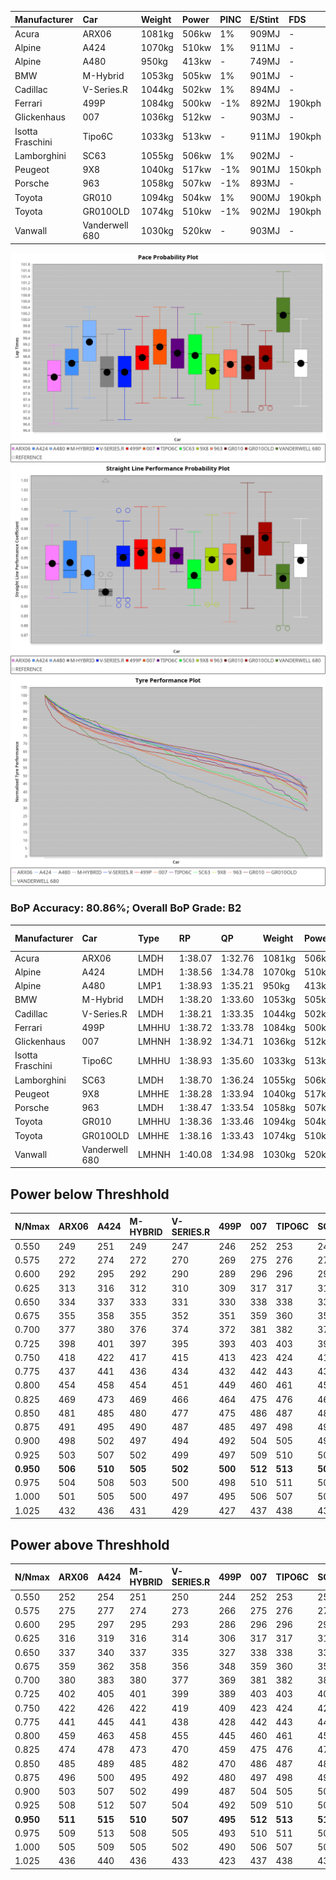 | Manufacturer     | Car            | Weight | Power | PINC    | E/Stint | FDS     |
|:-|:-|:-|:-|:-|:-|:-|
| Acura            | ARX06          | 1081kg | 506kw | 1%      | 909MJ   |    -    |
| Alpine           | A424           | 1070kg | 510kw | 1%      | 911MJ   |    -    |
| Alpine           | A480           | 950kg  | 413kw |    -    | 749MJ   |    -    |
| BMW              | M-Hybrid       | 1053kg | 505kw | 1%      | 901MJ   |    -    |
| Cadillac         | V-Series.R     | 1044kg | 502kw | 1%      | 894MJ   |    -    |
| Ferrari          | 499P           | 1084kg | 500kw | -1%     | 892MJ   | 190kph  |
| Glickenhaus      | 007            | 1036kg | 512kw |    -    | 903MJ   |    -    |
| Isotta Fraschini | Tipo6C         | 1033kg | 513kw |    -    | 911MJ   | 190kph  |
| Lamborghini      | SC63           | 1055kg | 506kw | 1%      | 902MJ   |    -    |
| Peugeot          | 9X8            | 1040kg | 517kw | -1%     | 901MJ   | 150kph  |
| Porsche          | 963            | 1058kg | 507kw | -1%     | 893MJ   |    -    |
| Toyota           | GR010          | 1094kg | 504kw | 1%      | 900MJ   | 190kph  |
| Toyota           | GR010OLD       | 1074kg | 510kw | -1%     | 902MJ   | 190kph  |
| Vanwall          | Vanderwell 680 | 1030kg | 520kw |    -    | 903MJ   |    -    |

![PACECHART](./IMG/ACOMETHOD.png)
![STRAIGHTLINEPERFORMANCECHART](./IMG/ACOMETHOD_sp.png)
![TYREPERFORMANCECHART](./IMG/ACOMETHOD_tw.png)

### BoP Accuracy: 80.86%; Overall BoP Grade: B2
| Manufacturer     | Car            | Type  | RP      | QP      | Weight | Power¹ | Threshhold | PINC    | Power² | E/Stint | AVG Vmax  | FDS     | RDLC | L/Stint | BOP-Grade | Model Accuracy | Model Points | Match%  |
|:-|:-|:-|:-|:-|:-|:-|:-|:-|:-|:-|:-|:-|:-|:-|:-|:-|:-|:-|
| Acura            | ARX06          | LMDH  | 1:38.07 | 1:32.76 | 1081kg | 506kw  | 210.0kph   | 1%      | 511kw  |  909MJ  | 312.10kph |    -    | 0.99 | 30      | -D2       | 100.00%        | 995          | 64.67%  |
| Alpine           | A424           | LMDH  | 1:38.56 | 1:34.78 | 1070kg | 510kw  | 210.0kph   | 1%      | 515kw  |  911MJ  | 312.96kph |    -    | 1.00 | 30      | +C2       | 100.00%        | 642          | 72.87%  |
| Alpine           | A480           | LMP1  | 1:38.93 | 1:35.21 |  950kg | 413kw  | 210.0kph   |    -    | 413kw  |  749MJ  | 308.56kph |    -    | 0.97 | 28      | ~A1       | 60.26%         | 849          | 100.00% |
| BMW              | M-Hybrid       | LMDH  | 1:38.20 | 1:33.60 | 1053kg | 505kw  | 210.0kph   | 1%      | 510kw  |  901MJ  | 309.29kph |    -    | 1.02 | 30      | -C1       | 100.00%        | 1714         | 77.03%  |
| Cadillac         | V-Series.R     | LMDH  | 1:38.21 | 1:33.35 | 1044kg | 502kw  | 210.0kph   | 1%      | 507kw  |  894MJ  | 313.68kph |    -    | 1.02 | 30      | -B2       | 98.95%         | 2271         | 81.55%  |
| Ferrari          | 499P           | LMHHU | 1:38.72 | 1:33.78 | 1084kg | 500kw  | 210.0kph   | -1%     | 495kw  |  892MJ  | 312.81kph | 190kph  | 1.01 | 30      | ~A1       | 99.93%         | 2718         | 100.00% |
| Glickenhaus      | 007            | LMHNH | 1:38.92 | 1:34.71 | 1036kg | 512kw  | 210.0kph   |    -    | 512kw  |  903MJ  | 316.22kph |    -    | 0.95 | 30      | ~A1       | 96.34%         | 1634         | 95.69%  |
| Isotta Fraschini | Tipo6C         | LMHHU | 1:38.93 | 1:35.60 | 1033kg | 513kw  | 210.0kph   |    -    | 513kw  |  911MJ  | 315.47kph | 190kph  | 1.07 | 30      | +E1       | 92.36%         | 133          | 59.14%  |
| Lamborghini      | SC63           | LMDH  | 1:38.70 | 1:36.24 | 1055kg | 506kw  | 210.0kph   | 1%      | 511kw  |  902MJ  | 311.00kph |    -    | 1.04 | 30      | ~A1       | 96.54%         | 418          | 100.00% |
| Peugeot          | 9X8            | LMHHE | 1:38.28 | 1:33.94 | 1040kg | 517kw  | 210.0kph   | -1%     | 512kw  |  901MJ  | 313.75kph | 150kph  | 1.02 | 30      | -B1       | 88.68%         | 2617         | 89.99%  |
| Porsche          | 963            | LMDH  | 1:38.47 | 1:33.54 | 1058kg | 507kw  | 210.0kph   | -1%     | 502kw  |  893MJ  | 312.82kph |    -    | 1.01 | 30      | -A2       | 99.98%         | 6168         | 93.60%  |
| Toyota           | GR010          | LMHHU | 1:38.36 | 1:33.46 | 1094kg | 504kw  | 210.0kph   | 1%      | 509kw  |  900MJ  | 313.65kph | 190kph  | 1.00 | 30      | -B1       | 98.53%         | 3557         | 89.46%  |
| Toyota           | GR010OLD       | LMHHE | 1:38.16 | 1:33.43 | 1074kg | 510kw  | 210.0kph   | -1%     | 505kw  |  902MJ  | 316.46kph | 190kph  | 1.02 | 30      | -B2       | 92.01%         | 1427         | 82.20%  |
| Vanwall          | Vanderwell 680 | LMHNH | 1:40.08 | 1:34.98 | 1030kg | 520kw  | 210.0kph   |    -    | 520kw  |  903MJ  | 311.39kph |    -    | 1.01 | 30      | +Ω1       | 94.62%         | 633          | 25.78%  |

## Power below Threshhold
| N/Nmax    | ARX06   | A424    | M-HYBRID | V-SERIES.R | 499P    | 007     | TIPO6C  | SC63    | 9X8     | 963     | GR010   | GR010OLD | VANDERWELL 680 | ​     | RPM      | A480    |
|:-|:-|:-|:-|:-|:-|:-|:-|:-|:-|:-|:-|:-|:-|:-|:-|:-|
|  0.550    |  249    |  251    |  249     |  247       |  246    |  252    |  253    |  249    |  255    |  250    |  248    |  251     |  256           |  ​    |   --     |   -     |
|  0.575    |  272    |  274    |  272     |  270       |  269    |  275    |  276    |  272    |  278    |  273    |  271    |  274     |  279           |  ​    |   --     |   -     |
|  0.600    |  292    |  295    |  292     |  290       |  289    |  296    |  296    |  292    |  298    |  293    |  291    |  295     |  300           |  ​    |   --     |   -     |
|  0.625    |  313    |  316    |  312     |  310       |  309    |  317    |  317    |  313    |  320    |  314    |  312    |  316     |  322           |  ​    |   --     |   -     |
|  0.650    |  334    |  337    |  333     |  331       |  330    |  338    |  338    |  334    |  341    |  335    |  333    |  337     |  343           |  ​    |   --     |   -     |
|  0.675    |  355    |  358    |  355     |  352       |  351    |  359    |  360    |  355    |  363    |  356    |  354    |  358     |  365           |  ​    |   --     |   -     |
|  0.700    |  377    |  380    |  376     |  374       |  372    |  381    |  382    |  377    |  385    |  377    |  375    |  380     |  387           |  ​    |   --     |   -     |
|  0.725    |  398    |  401    |  397     |  395       |  393    |  403    |  403    |  398    |  407    |  399    |  396    |  401     |  409           |  ​    |   --     |   -     |
|  0.750    |  418    |  422    |  417     |  415       |  413    |  423    |  424    |  418    |  427    |  419    |  416    |  422     |  430           |  ​    |   --     |   -     |
|  0.775    |  437    |  441    |  436     |  434       |  432    |  442    |  443    |  437    |  446    |  438    |  435    |  441     |  449           |  ​    |  5000    |  242    |
|  0.800    |  454    |  458    |  454     |  451       |  449    |  460    |  461    |  454    |  464    |  455    |  453    |  458     |  467           |  ​    |  5500    |  286    |
|  0.825    |  469    |  473    |  469     |  466       |  464    |  475    |  476    |  469    |  479    |  470    |  468    |  473     |  482           |  ​    |  6000    |  320    |
|  0.850    |  481    |  485    |  480     |  477       |  475    |  486    |  487    |  481    |  491    |  482    |  479    |  485     |  494           |  ​    |  6500    |  361    |
|  0.875    |  491    |  495    |  490     |  487       |  485    |  497    |  498    |  491    |  502    |  492    |  489    |  495     |  505           |  ​    |  7000    |  404    |
|  0.900    |  498    |  502    |  497     |  494       |  492    |  504    |  505    |  498    |  509    |  499    |  496    |  502     |  512           |  ​    |  7500    |  414    |
|  0.925    |  503    |  507    |  502     |  499       |  497    |  509    |  510    |  503    |  514    |  504    |  501    |  507     |  517           |  ​    |  8000    |  410    |
| **0.950** | **506** | **510** | **505**  | **502**    | **500** | **512** | **513** | **506** | **517** | **507** | **504** | **510**  | **520**        | **​** | **8500** | **413** |
|  0.975    |  504    |  508    |  503     |  500       |  498    |  510    |  511    |  504    |  515    |  505    |  502    |  508     |  518           |  ​    |  9000    |  207    |
|  1.000    |  501    |  505    |  500     |  497       |  495    |  506    |  507    |  501    |  511    |  502    |  499    |  505     |  514           |  ​    |   --     |   -     |
|  1.025    |  432    |  436    |  431     |  429       |  427    |  437    |  438    |  432    |  441    |  433    |  430    |  436     |  444           |  ​    |   --     |   -     |

## Power above Threshhold
| N/Nmax    | ARX06   | A424    | M-HYBRID | V-SERIES.R | 499P    | 007     | TIPO6C  | SC63    | 9X8     | 963     | GR010   | GR010OLD | VANDERWELL 680 | ​     | RPM      | A480    |
|:-|:-|:-|:-|:-|:-|:-|:-|:-|:-|:-|:-|:-|:-|:-|:-|:-|
|  0.550    |  252    |  254    |  251     |  250       |  244    |  252    |  253    |  252    |  252    |  247    |  251    |  249     |  256           |  ​    |   --     |   -     |
|  0.575    |  275    |  277    |  274     |  273       |  266    |  275    |  276    |  275    |  275    |  270    |  274    |  272     |  279           |  ​    |   --     |   -     |
|  0.600    |  295    |  297    |  295     |  293       |  286    |  296    |  296    |  295    |  296    |  290    |  294    |  292     |  300           |  ​    |   --     |   -     |
|  0.625    |  316    |  319    |  316     |  314       |  306    |  317    |  317    |  316    |  317    |  310    |  315    |  312     |  322           |  ​    |   --     |   -     |
|  0.650    |  337    |  340    |  337     |  335       |  327    |  338    |  338    |  337    |  338    |  331    |  336    |  333     |  343           |  ​    |   --     |   -     |
|  0.675    |  359    |  362    |  358     |  356       |  348    |  359    |  360    |  359    |  359    |  352    |  357    |  355     |  365           |  ​    |   --     |   -     |
|  0.700    |  380    |  383    |  380     |  377       |  369    |  381    |  382    |  380    |  381    |  374    |  379    |  376     |  387           |  ​    |   --     |   -     |
|  0.725    |  402    |  405    |  401     |  399       |  389    |  403    |  403    |  402    |  403    |  395    |  400    |  397     |  409           |  ​    |   --     |   -     |
|  0.750    |  422    |  426    |  422     |  419       |  409    |  423    |  424    |  422    |  423    |  415    |  421    |  417     |  430           |  ​    |   --     |   -     |
|  0.775    |  441    |  445    |  441     |  438       |  428    |  442    |  443    |  441    |  442    |  434    |  440    |  436     |  449           |  ​    |  5000    |  242    |
|  0.800    |  459    |  463    |  458     |  455       |  445    |  460    |  461    |  459    |  460    |  451    |  457    |  454     |  467           |  ​    |  5500    |  286    |
|  0.825    |  474    |  478    |  473     |  470       |  459    |  475    |  476    |  474    |  475    |  466    |  472    |  469     |  482           |  ​    |  6000    |  320    |
|  0.850    |  485    |  489    |  485     |  482       |  470    |  486    |  487    |  485    |  486    |  477    |  484    |  480     |  494           |  ​    |  6500    |  361    |
|  0.875    |  496    |  500    |  495     |  492       |  480    |  497    |  498    |  496    |  497    |  487    |  494    |  490     |  505           |  ​    |  7000    |  404    |
|  0.900    |  503    |  507    |  502     |  499       |  487    |  504    |  505    |  503    |  504    |  494    |  501    |  497     |  512           |  ​    |  7500    |  414    |
|  0.925    |  508    |  512    |  507     |  504       |  492    |  509    |  510    |  508    |  509    |  499    |  506    |  502     |  517           |  ​    |  8000    |  410    |
| **0.950** | **511** | **515** | **510**  | **507**    | **495** | **512** | **513** | **511** | **512** | **502** | **509** | **505**  | **520**        | **​** | **8500** | **413** |
|  0.975    |  509    |  513    |  508     |  505       |  493    |  510    |  511    |  509    |  510    |  500    |  507    |  503     |  518           |  ​    |  9000    |  207    |
|  1.000    |  505    |  509    |  505     |  502       |  490    |  506    |  507    |  505    |  506    |  497    |  504    |  500     |  514           |  ​    |   --     |   -     |
|  1.025    |  436    |  440    |  436     |  433       |  423    |  437    |  438    |  436    |  437    |  429    |  435    |  431     |  444           |  ​    |   --     |   -     |
